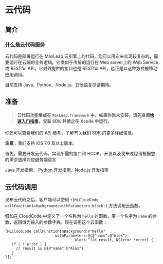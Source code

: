 # 云代码
## 简介
### 什么是云代码服务
云代码是部署运行在 MaxLeap 云引擎上的代码，您可以用它来实现较复杂的，需要运行在云端的业务逻辑。它类似于传统的运行在 Web server上的 Web Service或 RESTful API。它对外提供的接口也是 RESTful API，也正是以这种方式被移动应用调用。

目前支持 Java、Python、Node.js，其他语言尽请期待。

## 准备

> #### 云代码功能集成在 `MaxLeap.framework` 中，如果你尚未安装，请先查阅[快速入门指南](ML_DOCS_LINK_PLACEHOLDER_SDK_QUICKSTART_IOS)，安装 SDK 并使之在 Xcode 中运行。

你还可以查看我们的 [API 参考](ML_DOCS_LINK_PLACEHOLDER_API_REF_IOS)，了解有关我们 SDK 的更多详细信息。

**注意**：我们支持 iOS 7.0 及以上版本。

首先，需要开发云代码，实现所需的接口和 HOOK，开发以及发布过程请根据您的需求选择对应服务端语言

[Java 开发指南](ML_DOCS_GUIDE_LINK_PLACEHOLDER_JAVA#CLOUD_CODE_ZH)，
[Python 开发指南](ML_DOCS_GUIDE_LINK_PLACEHOLDER_PYTHON#CLOUD_CODE_ZH)，[Node.js 开发指南](ML_DOCS_GUIDE_LINK_PLACEHOLDER_NODEJS#CLOUD_CODE_ZH)

## 云代码调用

发布云代码之后，客户端可以使用 `+[MLCloudCode callFunctionInBackground:withParameters:block:]` 方法调用云函数。

假如在 CloudCode 中定义了一个名称为 `hello` 的函数，带一个名字为 `name` 的参数，返回值为输入的参数字典。现在调用这个云函数：

```objc
[MLCloudCode callFunctionInBackground:@"hello"
                       withParameters:@{@"name":@"Alex"} 
                                block:^(id result, NSError *error) {
   if ( ! error ) {
     // result is @{@"name":@"Alex"}
   }
}];
```
